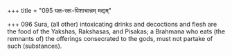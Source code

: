 +++
title = "095 यक्ष-रक्षः-पिशाचान्नम् मद्यम्"

+++
096	Sura, (all other) intoxicating drinks and decoctions and flesh are the food of the Yakshas, Rakshasas, and Pisakas; a Brahmana who eats (the remnants of) the offerings consecrated to the gods, must not partake of such (substances).